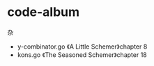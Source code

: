 # code-album
杂

+ y-combinator.go 《A Little Schemer》chapter 8
+ kons.go 《The Seasoned Schemer》chapter 18
